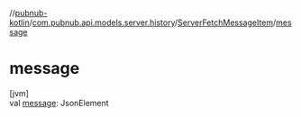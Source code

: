//[pubnub-kotlin](../../../index.md)/[com.pubnub.api.models.server.history](../index.md)/[ServerFetchMessageItem](index.md)/[message](message.md)

# message

[jvm]\
val [message](message.md): JsonElement
